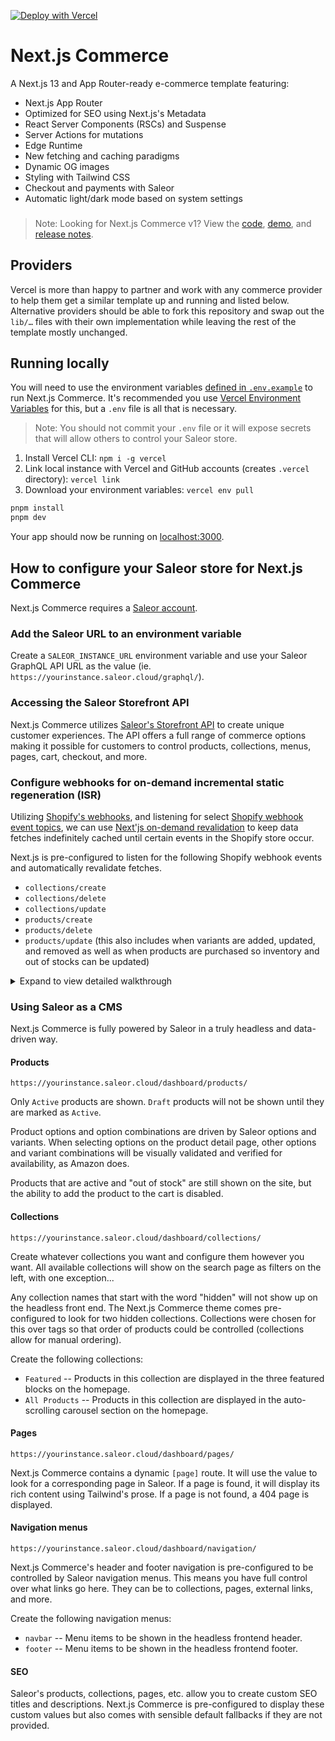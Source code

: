 [![Deploy with Vercel](https://vercel.com/button)](https://vercel.com/new/clone?repository-url=https%3A%2F%2Fgithub.com%2Fsaleor%2Fnextjs-commerce&env=COMPANY_NAME,TWITTER_CREATOR,TWITTER_SITE,SITE_NAME,SALEOR_INSTANCE_URL&project-name=saleor-nextjs-commerce&repository-name=saleor-nextjs-commerce&demo-title=Saleor%20Next.js%20Commerce&demo-description=Saleor%20%2B%20Next.js%2013%20%2B%20App%20Router-ready%20e-commerce%20template&demo-url=https%3A%2F%2Fsaleor-commerce.vercel.app%2F&demo-image=https%3A%2F%2Fsaleor-commerce.vercel.app%2Fscreenshot.png)

# Next.js Commerce

A Next.js 13 and App Router-ready e-commerce template featuring:

- Next.js App Router
- Optimized for SEO using Next.js's Metadata
- React Server Components (RSCs) and Suspense
- Server Actions for mutations
- Edge Runtime
- New fetching and caching paradigms
- Dynamic OG images
- Styling with Tailwind CSS
- Checkout and payments with Saleor
- Automatic light/dark mode based on system settings

<h3 id="v1-note"></h3>

> Note: Looking for Next.js Commerce v1? View the [code](https://github.com/vercel/commerce/tree/v1), [demo](https://commerce-v1.vercel.store), and [release notes](https://github.com/vercel/commerce/releases/tag/v1).

## Providers

Vercel is more than happy to partner and work with any commerce provider to help them get a similar template up and running and listed below. Alternative providers should be able to fork this repository and swap out the `lib/…` files with their own implementation while leaving the rest of the template mostly unchanged.

## Running locally

You will need to use the environment variables [defined in `.env.example`](.env.example) to run Next.js Commerce. It's recommended you use [Vercel Environment Variables](https://vercel.com/docs/concepts/projects/environment-variables) for this, but a `.env` file is all that is necessary.

> Note: You should not commit your `.env` file or it will expose secrets that will allow others to control your Saleor store.

1. Install Vercel CLI: `npm i -g vercel`
2. Link local instance with Vercel and GitHub accounts (creates `.vercel` directory): `vercel link`
3. Download your environment variables: `vercel env pull`

```bash
pnpm install
pnpm dev
```

Your app should now be running on [localhost:3000](http://localhost:3000/).

## How to configure your Saleor store for Next.js Commerce

Next.js Commerce requires a [Saleor account](https://saleor.io/).

### Add the Saleor URL to an environment variable

Create a `SALEOR_INSTANCE_URL` environment variable and use your Saleor GraphQL API URL as the value (ie. `https://yourinstance.saleor.cloud/graphql/`).

### Accessing the Saleor Storefront API

Next.js Commerce utilizes [Saleor's Storefront API](https://docs.saleor.io/docs/3.x/api-storefront/api-reference) to create unique customer experiences. The API offers a full range of commerce options making it possible for customers to control products, collections, menus, pages, cart, checkout, and more.

### Configure webhooks for on-demand incremental static regeneration (ISR)

Utilizing [Shopify's webhooks](https://shopify.dev/docs/apps/webhooks), and listening for select [Shopify webhook event topics](https://shopify.dev/docs/api/admin-rest/2022-04/resources/webhook#event-topics), we can use [Next'js on-demand revalidation](https://nextjs.org/docs/app/building-your-application/data-fetching/revalidating#using-on-demand-revalidation) to keep data fetches indefinitely cached until certain events in the Shopify store occur.

Next.js is pre-configured to listen for the following Shopify webhook events and automatically revalidate fetches.

- `collections/create`
- `collections/delete`
- `collections/update`
- `products/create`
- `products/delete`
- `products/update` (this also includes when variants are added, updated, and removed as well as when products are purchased so inventory and out of stocks can be updated)

<details>
  <summary>Expand to view detailed walkthrough</summary>

#### Setup secret for secure revalidation

1. Create your own secret or [generate a random UUID](https://www.uuidgenerator.net/guid).
1. Create a [Vercel Environment Variable](https://vercel.com/docs/concepts/projects/environment-variables) named `SHOPIFY_REVALIDATION_SECRET` and use the value from above.

#### Configure Shopify webhooks

1. Navigate to `https://[your-shopify-store-subdomain].myshopify.com/admin/settings/notifications`.
1. Add webhooks for all six event topics listed above. You can add more sets for other preview urls, environments, or local development. Append `?secret=[SECRET]` to each url, where `[SECRET]` is the secret you created above.
   ![Shopify store webhooks](https://github.com/vercel/commerce/assets/446260/3d713fd7-b642-46e2-b2ce-f2b695ff6d2b)
   ![Shopify store add webhook](https://github.com/vercel/commerce/assets/446260/f0240a22-be07-42bc-bf6c-b97873868677)

#### Testing webhooks during local development

The easiest way to test webhooks while developing locally is to use [ngrok](https://ngrok.com).

1. [Install and configure ngrok](https://ngrok.com/download) (you will need to create an account).
1. Run your app locally, `npm run dev`.
1. In a separate terminal session, run `ngrok http 3000`.
1. Use the url generated by ngrok and add or update your webhook urls in Shopify.
   ![ngrok](https://github.com/vercel/commerce/assets/446260/5dc09c5d-0e48-479c-ab64-de8dc9a2c4b1)
   ![Shopify store edit webhook](https://github.com/vercel/commerce/assets/446260/13fd397d-4666-4e8d-b25f-4adc674345c0)
1. You can now make changes to your store and your local app should receive updates. You can also use the `Send test notification` button to trigger a generic webhook test.
   ![Shopify store webhook send test notification](https://github.com/vercel/commerce/assets/446260/e872e233-1663-446d-961f-8c9455358530)

</details>

### Using Saleor as a CMS

Next.js Commerce is fully powered by Saleor in a truly headless and data-driven way.

#### Products

`https://yourinstance.saleor.cloud/dashboard/products/`

Only `Active` products are shown. `Draft` products will not be shown until they are marked as `Active`.

Product options and option combinations are driven by Saleor options and variants. When selecting options on the product detail page, other options and variant combinations will be visually validated and verified for availability, as Amazon does.

Products that are active and "out of stock" are still shown on the site, but the ability to add the product to the cart is disabled.

#### Collections

`https://yourinstance.saleor.cloud/dashboard/collections/`

Create whatever collections you want and configure them however you want. All available collections will show on the search page as filters on the left, with one exception...

Any collection names that start with the word "hidden" will not show up on the headless front end. The Next.js Commerce theme comes pre-configured to look for two hidden collections. Collections were chosen for this over tags so that order of products could be controlled (collections allow for manual ordering).

Create the following collections:

- `Featured` -- Products in this collection are displayed in the three featured blocks on the homepage.
- `All Products` -- Products in this collection are displayed in the auto-scrolling carousel section on the homepage.

#### Pages

`https://yourinstance.saleor.cloud/dashboard/pages/`

Next.js Commerce contains a dynamic `[page]` route. It will use the value to look for a corresponding page in Saleor. If a page is found, it will display its rich content using Tailwind's prose. If a page is not found, a 404 page is displayed.

#### Navigation menus

`https://yourinstance.saleor.cloud/dashboard/navigation/`

Next.js Commerce's header and footer navigation is pre-configured to be controlled by Saleor navigation menus. This means you have full control over what links go here. They can be to collections, pages, external links, and more.

Create the following navigation menus:

- `navbar` -- Menu items to be shown in the headless frontend header.
- `footer` -- Menu items to be shown in the headless frontend footer.

#### SEO

Saleor's products, collections, pages, etc. allow you to create custom SEO titles and descriptions. Next.js Commerce is pre-configured to display these custom values but also comes with sensible default fallbacks if they are not provided.

